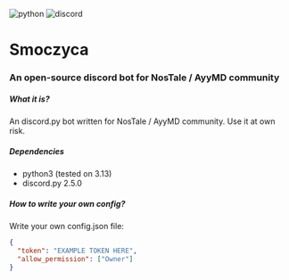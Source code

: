 ![python](https://img.shields.io/badge/Python-FFD43B?style=for-the-badge&logo=python&logoColor=blue)
![discord](https://img.shields.io/badge/Discord-5865F2?style=for-the-badge&logo=discord&logoColor=white)

# Smoczyca
### An open-source discord bot for NosTale / AyyMD community

##### What it is?
An discord.py bot written for NosTale / AyyMD community. Use it at own risk.  

##### Dependencies
* python3 (tested on 3.13)
* discord.py 2.5.0

##### How to write your own config?
Write your own config.json file:
```json
{
  "token": "EXAMPLE TOKEN HERE",
  "allow_permission": ["Owner"]
}
```
